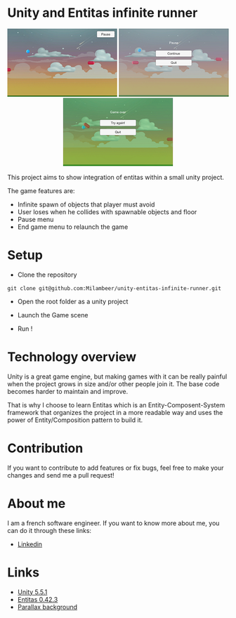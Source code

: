 # Unity and Entitas infinite runner
<div align="center">

![Game](https://raw.githubusercontent.com/Milambeer/unity-entitas-infinite-runner/master/Readme/Images/Game.png) ![Pause](https://raw.githubusercontent.com/Milambeer/unity-entitas-infinite-runner/master/Readme/Images/Pause.png) ![Death](https://raw.githubusercontent.com/Milambeer/unity-entitas-infinite-runner/master/Readme/Images/Death.png)

</div>

This project aims to show integration of entitas within a small unity project.

The game features are:
* Infinite spawn of objects that player must avoid
* User loses when he collides with spawnable objects and floor
* Pause menu
* End game menu to relaunch the game

# Setup

* Clone the repository

```
git clone git@github.com:Milambeer/unity-entitas-infinite-runner.git
```

* Open the root folder as a unity project

* Launch the Game scene

* Run !

# Technology overview
Unity is a great game engine, but making games with it can be really painful when the project grows in size and/or other people join it. The base code becomes harder to maintain and improve.

That is why I choose to learn Entitas which is an Entity-Composent-System framework that organizes the project in a more readable way and uses the power of Entity/Composition pattern to build it.

# Contribution
If you want to contribute to add features or fix bugs, feel free to make your changes and send me a pull request!

# About me
I am a french software engineer. If you want to know more about me, you can do it through these links:
* [Linkedin](https://www.linkedin.com/in/alexis-le-guennec-8144a049/)

# Links
* [Unity 5.5.1](https://unity3d.com/fr)
* [Entitas 0.42.3](https://github.com/sschmid/Entitas-CSharp)
* [Parallax background](http://www.makesimpledesigns.com/free-parallax-background-game-graphics-vol1/)
